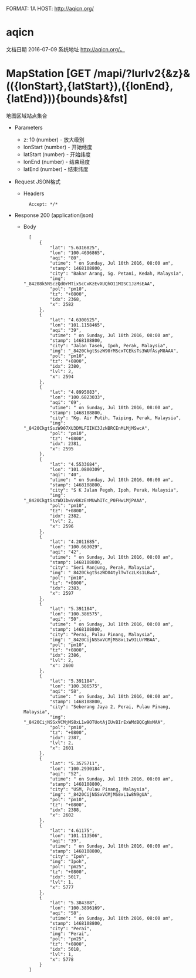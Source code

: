 FORMAT: 1A
HOST: http://aqicn.org/




# aqicn

文档日期 2016-07-09
系统地址 http://aqicn.org/。


# MapStation [GET /mapi/?lurlv2{&z}&(({lonStart},{latStart}),({lonEnd},{latEnd})){bounds}&fst]
地图区域站点集合

+ Parameters

    + z: 10 (number) - 放大级别
    + lonStart (number) - 开始经度
    + latStart (number) - 开始纬度
    + lonEnd (number) - 结束经度
    + latEnd (number) - 结束纬度

+ Request JSON格式

    + Headers

            Accept: */*

+ Response 200 (application/json)

    + Body

            [
                {
                    "lat": "5.6316825",
                    "lon": "100.4696865",
                    "aqi": "80",
                    "utime": " on Sunday, Jul 10th 2016, 08:00 am",
                    "stamp": 1468108800,
                    "city": "Bakar Arang, Sg. Petani, Kedah, Malaysia",
                    "img": "_84208k5NSczQd0rMTixScCxKzEvXUQhO11MISC1JzMsEAA",
                    "pol": "pm10",
                    "tz": "+0800",
                    "idx": 2368,
                    "x": 2582
                },
                {
                    "lat": "4.6300525",
                    "lon": "101.1158465",
                    "aqi": "39",
                    "utime": " on Sunday, Jul 10th 2016, 08:00 am",
                    "stamp": 1468108800,
                    "city": "Jalan Tasek, Ipoh, Perak, Malaysia",
                    "img": "_8420CkgtSszW90rMScxTCEksTs3WUfAsyM8AAA",
                    "pol": "pm10",
                    "tz": "+0800",
                    "idx": 2380,
                    "lvl": 2,
                    "x": 2594
                },
                {
                    "lat": "4.8995083",
                    "lon": "100.6823033",
                    "aqi": "69",
                    "utime": " on Sunday, Jul 10th 2016, 08:00 am",
                    "stamp": 1468108800,
                    "city": "Kg. Air Putih, Taiping, Perak, Malaysia",
                    "img": "_8420CkgtSszW907XU3DMLFIIKC3JzNBRCEnMLMjMSwcA",
                    "pol": "pm10",
                    "tz": "+0800",
                    "idx": 2381,
                    "x": 2595
                },
                {
                    "lat": "4.5533684",
                    "lon": "101.0800309",
                    "aqi": "40",
                    "utime": " on Sunday, Jul 10th 2016, 08:00 am",
                    "stamp": 1468108800,
                    "city": "S K Jalan Pegoh, Ipoh, Perak, Malaysia",
                    "img": "_8420CkgtSszWD1bwVvBKzEnMUwhITc_P0FHwLMjPAAA",
                    "pol": "pm10",
                    "tz": "+0800",
                    "idx": 2382,
                    "lvl": 2,
                    "x": 2596
                },
                {
                    "lat": "4.2011685",
                    "lon": "100.663029",
                    "aqi": "42",
                    "utime": " on Sunday, Jul 10th 2016, 08:00 am",
                    "stamp": 1468108800,
                    "city": "Seri Manjung, Perak, Malaysia",
                    "img": "_8420CkgtSszWD04tylTwTczLKs1LBwA",
                    "pol": "pm10",
                    "tz": "+0800",
                    "idx": 2383,
                    "x": 2597
                },
                {
                    "lat": "5.391184",
                    "lon": "100.386575",
                    "aqi": "50",
                    "utime": " on Sunday, Jul 10th 2016, 08:00 am",
                    "stamp": 1468108800,
                    "city": "Perai, Pulau Pinang, Malaysia",
                    "img": "_8420CijNSSxVCMjMS8xL1w9ILUrMBAA",
                    "pol": "pm10",
                    "tz": "+0800",
                    "idx": 2386,
                    "lvl": 2,
                    "x": 2600
                },
                {
                    "lat": "5.391184",
                    "lon": "100.386575",
                    "aqi": "58",
                    "utime": " on Sunday, Jul 10th 2016, 08:00 am",
                    "stamp": 1468108800,
                    "city": "Seberang Jaya 2, Perai, Pulau Pinang, Malaysia",
                    "img": "_8420CijNSSxVCMjMS8xL1w9OTUotAjIUvBIrExWMdBQCgNxMAA",
                    "pol": "pm10",
                    "tz": "+0800",
                    "idx": 2387,
                    "lvl": 2,
                    "x": 2601
                },
                {
                    "lat": "5.3575711",
                    "lon": "100.2930184",
                    "aqi": "52",
                    "utime": " on Sunday, Jul 10th 2016, 08:00 am",
                    "stamp": 1468108800,
                    "city": "USM, Pulau Pinang, Malaysia",
                    "img": "_8420CijNSSxVCMjMS8xL1w8N9gUA",
                    "pol": "pm10",
                    "tz": "+0800",
                    "idx": 2388,
                    "x": 2602
                },
                {
                    "lat": "4.61175",
                    "lon": "101.113506",
                    "aqi": "39",
                    "utime": " on Sunday, Jul 10th 2016, 08:00 am",
                    "stamp": 1468108800,
                    "city": "Ipoh",
                    "img": "Ipoh",
                    "pol": "pm25",
                    "tz": "+0800",
                    "idx": 5017,
                    "lvl": 1,
                    "x": 5777
                },
                {
                    "lat": "5.384388",
                    "lon": "100.3896169",
                    "aqi": "58",
                    "utime": " on Sunday, Jul 10th 2016, 08:00 am",
                    "stamp": 1468108800,
                    "city": "Perai",
                    "img": "Perai",
                    "pol": "pm25",
                    "tz": "+0800",
                    "idx": 5018,
                    "lvl": 1,
                    "x": 5778
                }
            ]
